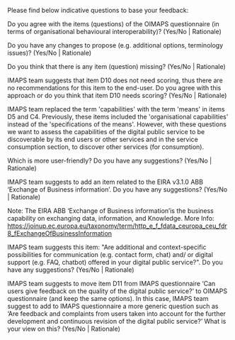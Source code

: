 Please find below indicative questions to base your feedback:

Do you agree with the items (questions) of the OIMAPS questionnaire (in terms of organisational behavioural interoperability)? (Yes/No | Rationale)

Do you have any changes to propose (e.g. additional options, terminology issues)? (Yes/No | Rationale)

Do you think that there is any item (question) missing? (Yes/No | Rationale)

IMAPS team suggests that item D10 does not need scoring, thus there are no recommendations for this item to the end-user. Do you agree with this approach or do you think that item D10 needs scoring? (Yes/No | Rationale)

IMAPS team replaced the term 'capabilities' with the term 'means' in items D5 and C4. Previously, these items included the 'organisational capabilities' instead of the 'specifications of the means'. However, with these questions we want to assess the capabilities of the digital public service to be discoverable by its end users or other services and in the service consumption section, to discover other services (for consumption).

Which is more user-friendly? Do you have any suggestions? (Yes/No | Rationale)

IMAPS team suggests to add an item related to the EIRA v3.1.0 ABB ‘Exchange of Business information’. Do you have any suggestions? (Yes/No | Rationale)

Note: The EIRA ABB ‘Exchange of Business information’is the business capability on exchanging data, information, and Knowledge. More Info: https://joinup.ec.europa.eu/taxonomy/term/http_e_f_fdata_ceuropa_ceu_fdr8_fExchangeOfBusinessInformation

IMAPS team suggests this item: "Are additional and context-specific possibilities for communication (e.g. contact form, chat) and/ or digital support (e.g. FAQ, chatbot) offered in your digital public service?". Do you have any suggestions? (Yes/No | Rationale)

IMAPS team suggests to move item D11 from IMAPS questionnaire ‘Can users give feedback on the quality of the digital public service?’ to OIMAPS questionnaire (and keep the same options). In this case, IMAPS team suggest to add to IMAPS questionnaire a more generic question such as ‘Are feedback and complaints from users taken into account for the further development and continuous revision of the digital public service?’ What is your view on this? (Yes/No | Rationale)
